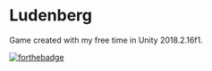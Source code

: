 # Ludenberg
Game created with my free time in Unity 2018.2.16f1.

[![forthebadge](https://forthebadge.com/images/badges/made-with-c-sharp.svg)](https://forthebadge.com)
